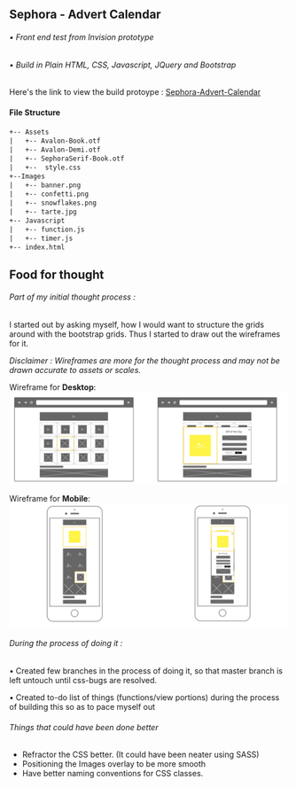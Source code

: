## Sephora - Advert Calendar
###### • Front end test from Invision prototype
###### • Build in Plain HTML, CSS, Javascript, JQuery and Bootstrap
Here's the link to view the build protoype : [Sephora-Advert-Calendar](https://arieltsq.github.io/ariel-sephora-advert/)
#### File Structure
```
+-- Assets
|   +-- Avalon-Book.otf
|   +-- Avalon-Demi.otf
|   +-- SephoraSerif-Book.otf
|   +--  style.css
+--Images
|   +-- banner.png
|   +-- confetti.png
|   +-- snowflakes.png
|   +-- tarte.jpg
+-- Javascript
|   +-- function.js
|   +-- timer.js
+-- index.html
```

Food for thought
---------

######  Part of my initial thought process :

I started out by asking myself,  how I would want to structure the grids around with the bootstrap grids.  Thus I started to draw out the wireframes for it.

_Disclaimer : Wireframes are more for the thought process and may not be drawn accurate to assets or scales._

Wireframe for **Desktop**:
![Desktop Wireframes](https://raw.githubusercontent.com/arieltsq/ariel-sephora-advert/master/Images/desktop-wireframe.jpg)

Wireframe for **Mobile**:
![Mobile Wireframes](https://raw.githubusercontent.com/arieltsq/ariel-sephora-advert/master/Images/mobile-wireframe.jpg)

######  During the process of doing it :

• Created few branches in the process of doing it, so that master branch is left untouch until css-bugs are resolved.

• Created to-do list of things (functions/view portions) during the process of building this so as to pace myself out



###### Things that could have been done better
* Refractor the CSS better. (It could have been neater using SASS)
* Positioning the Images overlay to be more smooth
* Have better naming conventions for CSS classes.
